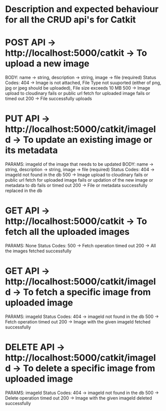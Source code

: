 # Description and expected behaviour for all the CRUD api's for Catkit

# POST API -> http://localhost:5000/catkit -> To upload a new image
BODY: name -> string, description -> string, image -> file (required)
Status Codes: 
404 -> Image is not attached, File Type not suuported (either of png, jpg or jpeg should be uploaded), File size exceeds 10 MB
500 -> Image upload to cloudinary fails or public url fetch for uploaded image fails or timed out
200 -> File successfully uploads

# PUT API -> http://localhost:5000/catkit/imageId -> To update an existing image or its metadata
PARAMS: imageId of the image that needs to be updated
BODY: name -> string, description -> string, image -> file (required)
Status Codes: 
404 -> imageId not found in the db
500 -> Image upload to cloudinary fails or public url fetch for uploaded image fails or updation of the new image or metadata to db fails or timed out
200 -> File or metadata successfully replaced in the db

# GET API -> http://localhost:5000/catkit -> To fetch all the uploaded images
PARAMS: None
Status Codes:
500 -> Fetch operation timed out
200 -> All the images fetched successfully

# GET API -> http://localhost:5000/catkit/imageId -> To fetch a specific image from uploaded image
PARAMS: imageId
Status Codes:
404 -> imageId not found in the db
500 -> Fetch operation timed out
200 -> Image with the given imageId fetched successfully

# DELETE API -> http://localhost:5000/catkit/imageId -> To delete a specific image from uploaded image
PARAMS: imageId
Status Codes:
404 -> imageId not found in the db
500 -> Delete operation timed out
200 -> Image with the given imageId deleted successfully